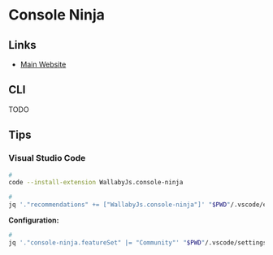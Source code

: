 # Console Ninja

<!--
https://github.com/wallabyjs/console-ninja/issues/36
https://github.com/wallabyjs/console-ninja/issues/127
-->

## Links

- [Main Website](https://console-ninja.com)

## CLI

TODO

<!--
~/.console-ninja/.bin
-->

## Tips

### Visual Studio Code

```sh
#
code --install-extension WallabyJs.console-ninja

#
jq '."recommendations" += ["WallabyJs.console-ninja"]' "$PWD"/.vscode/extensions.json | sponge "$PWD"/.vscode/extensions.json
```

**Configuration:**

```sh
#
jq '."console-ninja.featureSet" |= "Community"' "$PWD"/.vscode/settings.json | sponge "$PWD"/.vscode/settings.json
```
